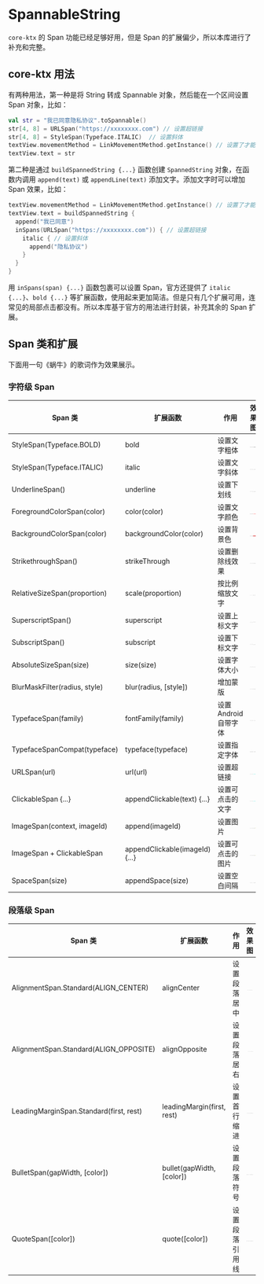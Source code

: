 # SpannableString

`core-ktx` 的 Span 功能已经足够好用，但是 Span 的扩展偏少，所以本库进行了补充和完整。

## core-ktx 用法

有两种用法，第一种是将 String 转成 Spannable 对象，然后能在一个区间设置 Span 对象，比如：

```kotlin
val str = "我已同意隐私协议".toSpannable()
str[4, 8] = URLSpan("https://xxxxxxxx.com") // 设置超链接
str[4, 8] = StyleSpan(Typeface.ITALIC)  // 设置斜体
textView.movementMethod = LinkMovementMethod.getInstance() // 设置了才能点击
textView.text = str
```

第二种是通过 `buildSpannedString {...}` 函数创建 `SpannedString` 对象，在函数内调用 `append(text)` 或 `appendLine(text)` 添加文字。添加文字时可以增加 Span 效果，比如：

```kotlin
textView.movementMethod = LinkMovementMethod.getInstance() // 设置了才能点击
textView.text = buildSpannedString {
  append("我已同意")
  inSpans(URLSpan("https://xxxxxxxx.com")) { // 设置超链接
    italic { // 设置斜体
      append("隐私协议")
    }
  }
}
```

用 `inSpans(span) {...}` 函数包裹可以设置 Span，官方还提供了 `italic {...}`、`bold {...}` 等扩展函数，使用起来更加简洁。但是只有几个扩展可用，连常见的局部点击都没有。所以本库基于官方的用法进行封装，补充其余的 Span 扩展。

## Span 类和扩展

下面用一句《蜗牛》的歌词作为效果展示。

### 字符级 Span

| Span 类                       | 扩展函数                       | 作用                  | 效果图                        |
| ----------------------------- | ------------------------------ | --------------------- | ----------------------------- |
| StyleSpan(Typeface.BOLD)      | bold                           | 设置文字粗体          | ![img.png](../img/bold.png)          |
| StyleSpan(Typeface.ITALIC)    | italic                         | 设置文字斜体          | ![img.png](../img/italic.png)        |
| UnderlineSpan()               | underline                      | 设置下划线            | ![img.png](../img/underline.png)     |
| ForegroundColorSpan(color)    | color(color)                   | 设置文字颜色          | ![img.png](../img/color.png)         |
| BackgroundColorSpan(color)    | backgroundColor(color)         | 设置背景色            | ![img.png](../img/backgroudColor.png)    |
| StrikethroughSpan()           | strikeThrough                  | 设置删除线效果        | ![img.png](../img/strikeThrough.png) |
| RelativeSizeSpan(proportion)  | scale(proportion)              | 按比例缩放文字        | ![img.png](../img/scale.png)         |
| SuperscriptSpan()             | superscript                    | 设置上标文字          | ![img.png](../img/superscript.png)   |
| SubscriptSpan()               | subscript                      | 设置下标文字          | ![img.png](../img/subscript.png)     |
| AbsoluteSizeSpan(size)        | size(size)                     | 设置字体大小          | ![img.png](../img/size.png)          |
| BlurMaskFilter(radius, style) | blur(radius, [style])          | 增加蒙版              | ![img.png](../img/blur.png)          |
| TypefaceSpan(family)          | fontFamily(family)             | 设置 Android 自带字体 | ![img.png](../img/fontFamily.png)    |
| TypefaceSpanCompat(typeface)  | typeface(typeface)             | 设置指定字体          | ![img.png](../img/fontFamily.png)    |
| URLSpan(url)                  | url(url)                       | 设置超链接            | ![img.png](../img/url.png)           |
| ClickableSpan {...}           | appendClickable(text) {...}    | 设置可点击的文字      | ![img.png](../img/url.png)           |
| ImageSpan(context, imageId)   | append(imageId)                | 设置图片              | ![img.png](../img/image.png)         |
| ImageSpan + ClickableSpan     | appendClickable(imageId) {...} | 设置可点击的图片      | ![img.png](../img/image.png)         |
| SpaceSpan(size)     | appendSpace(size) | 设置空白间隔      |  ![img.png](../img/space.png) |

### 段落级 Span

| Span 类                                 | 扩展函数                   | 作用           | 效果图                        |
| --------------------------------------- | -------------------------- | -------------- | ----------------------------- |
| AlignmentSpan.Standard(ALIGN_CENTER)    | alignCenter                | 设置段落居中   | ![img.png](../img/alignCenter.png)   |
| AlignmentSpan.Standard(ALIGN_OPPOSITE)  | alignOpposite              | 设置段落居右   | ![img.png](../img/alignOpposite.png) |
| LeadingMarginSpan.Standard(first, rest) | leadingMargin(first, rest) | 设置首行缩进   | ![img.png](../img/leadingMargin.png) |
| BulletSpan(gapWidth, [color])           | bullet(gapWidth, [color])  | 设置段落符号   | ![img.png](../img/bullet.png)        |
| QuoteSpan([color])                      | quote([color])             | 设置段落引用线 | ![img.png](../img/quote.png)         |
